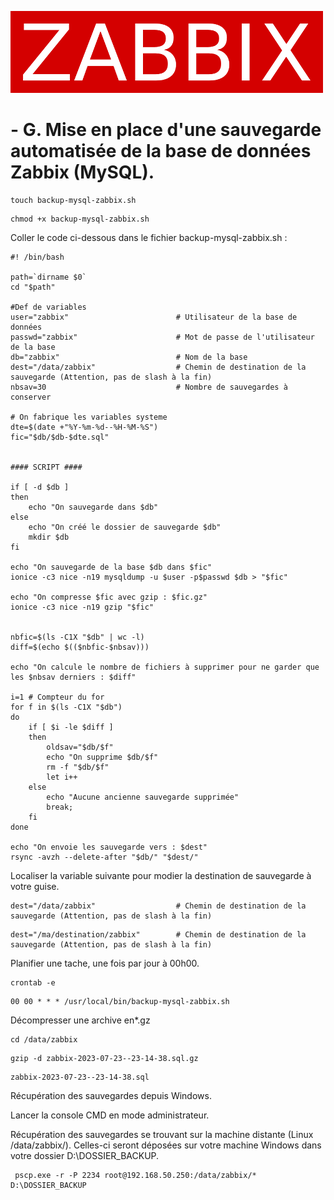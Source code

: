 ![zabbix-logo](./images/zabbix-logo.png)

# - G. Mise en place d'une sauvegarde automatisée de la base de données Zabbix (MySQL).
```
touch backup-mysql-zabbix.sh
```
```
chmod +x backup-mysql-zabbix.sh
```
Coller le code ci-dessous dans le fichier backup-mysql-zabbix.sh :
```
#! /bin/bash

path=`dirname $0`
cd "$path"

#Def de variables
user="zabbix"                        # Utilisateur de la base de données
passwd="zabbix"                      # Mot de passe de l'utilisateur de la base
db="zabbix"                          # Nom de la base
dest="/data/zabbix"                  # Chemin de destination de la sauvegarde (Attention, pas de slash à la fin)
nbsav=30                             # Nombre de sauvegardes à conserver

# On fabrique les variables systeme
dte=$(date +"%Y-%m-%d--%H-%M-%S")
fic="$db/$db-$dte.sql"


#### SCRIPT ####

if [ -d $db ]
then
    echo "On sauvegarde dans $db"
else
    echo "On créé le dossier de sauvegarde $db"
    mkdir $db
fi

echo "On sauvegarde de la base $db dans $fic"
ionice -c3 nice -n19 mysqldump -u $user -p$passwd $db > "$fic"

echo "On compresse $fic avec gzip : $fic.gz"
ionice -c3 nice -n19 gzip "$fic"


nbfic=$(ls -C1X "$db" | wc -l)
diff=$(echo $(($nbfic-$nbsav)))

echo "On calcule le nombre de fichiers à supprimer pour ne garder que les $nbsav derniers : $diff"

i=1 # Compteur du for
for f in $(ls -C1X "$db")
do
    if [ $i -le $diff ]
    then
        oldsav="$db/$f"
        echo "On supprime $db/$f"
        rm -f "$db/$f"
        let i++
    else
        echo "Aucune ancienne sauvegarde supprimée"
        break;
    fi
done

echo "On envoie les sauvegarde vers : $dest"
rsync -avzh --delete-after "$db/" "$dest/"
```
Localiser la variable suivante pour modier la destination de sauvegarde à votre guise.

```
dest="/data/zabbix"                  # Chemin de destination de la sauvegarde (Attention, pas de slash à la fin)
```
```
dest="/ma/destination/zabbix"        # Chemin de destination de la sauvegarde (Attention, pas de slash à la fin)
```
Planifier une tache, une fois par jour à 00h00.
```
crontab -e
```
```
00 00 * * * /usr/local/bin/backup-mysql-zabbix.sh
```
Décompresser une archive en*.gz
```
cd /data/zabbix
```
```
gzip -d zabbix-2023-07-23--23-14-38.sql.gz
```
```
zabbix-2023-07-23--23-14-38.sql
```
Récupération des sauvegardes depuis Windows.

Lancer la console CMD en mode administrateur.

Récupération des sauvegardes se trouvant sur la machine distante (Linux /data/zabbix/).
Celles-ci seront déposées sur votre machine Windows dans votre dossier D:\DOSSIER_BACKUP.

```
 pscp.exe -r -P 2234 root@192.168.50.250:/data/zabbix/* D:\DOSSIER_BACKUP
```
